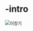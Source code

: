 # -intro
![이창기](https://www.google.co.kr/url?sa=i&rct=j&q=&esrc=s&source=images&cd=&cad=rja&uact=8&ved=0ahUKEwidn6XP4u7UAhUHG5QKHXp-AxwQjRwIBw&url=http%3A%2F%2Fwww.newscj.com%2Fnews%2FarticleView.html%3Fidxno%3D227649&psig=AFQjCNGLofAYZC0NIPfDOgs47o5UYWaiPA&ust=1499228250022708)
[]()
